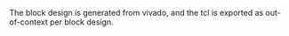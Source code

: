 The block design is generated from vivado, and the tcl is exported as out-of-context per block design.
